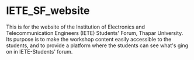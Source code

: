 # IETE_SF_website
This is for the website of the Institution of Electronics and Telecommunication Engineers (IETE) Students' Forum, Thapar University. Its purpose is to make the workshop content easily accessible to the students, and to provide a platform where the students can see what's ging on in IETE-Students' forum.
